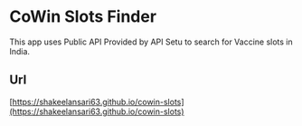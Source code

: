 # CoWin Slots Finder

This app uses Public API Provided by API Setu to search for Vaccine slots in India.

## Url

[https://shakeelansari63.github.io/cowin-slots](https://shakeelansari63.github.io/cowin-slots)
